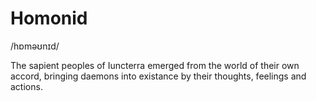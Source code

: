 # Homonid
/hɒməʊnɪd/

The sapient peoples of Iuncterra emerged from the world of their own accord, bringing daemons into existance by their thoughts, feelings and actions.
